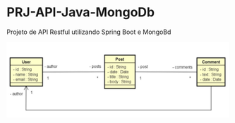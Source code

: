# PRJ-API-Java-MongoDb
Projeto de API Restful utilizando Spring Boot e MongoBd

![entidades](entities.png)